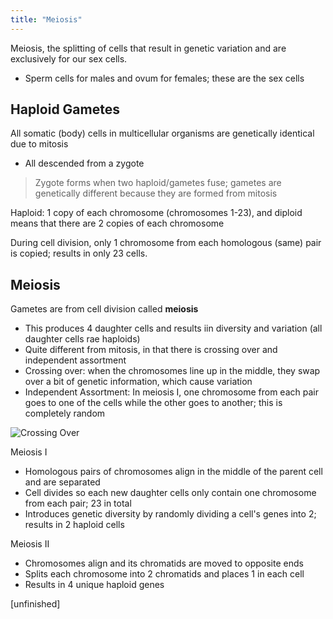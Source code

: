 ```yaml
---
title: "Meiosis"
---
```


Meiosis, the splitting of cells that result in genetic variation and are exclusively for our sex cells.
- Sperm cells for males and ovum for females; these are the sex cells

## Haploid Gametes
All somatic (body) cells in multicellular organisms are genetically identical due to mitosis
- All descended from a zygote
> Zygote forms when two haploid/gametes fuse; gametes are genetically different because they are formed from mitosis

Haploid: 1 copy of each chromosome (chromosomes 1-23), and diploid means that there are 2 copies of each chromosome

During cell division, only 1 chromosome from each homologous (same) pair is copied; results in only 23 cells.

## Meiosis
Gametes are from cell division called **meiosis**
- This produces 4 daughter cells and results iin diversity and variation (all daughter cells rae haploids)
- Quite different from mitosis, in that there is crossing over and independent assortment
- Crossing over: when the chromosomes line up in the middle, they swap over a bit of genetic information, which cause variation
- Independent Assortment: In meiosis I, one chromosome from each pair goes to one of the cells while the other goes to another; this is completely random

![Crossing Over](/wanderer-archive/assets/images/crossing-over.webp)

Meiosis I
- Homologous pairs of chromosomes align in the middle of the parent cell and are separated
- Cell divides so each new daughter cells only contain one chromosome from each pair; 23 in total
- Introduces genetic diversity by randomly dividing a cell's genes into 2; results in 2 haploid cells

Meiosis II
- Chromosomes align and its chromatids are moved to opposite ends
- Splits each chromosome into 2 chromatids and places 1 in each cell
- Results in 4 unique haploid genes

[unfinished]
